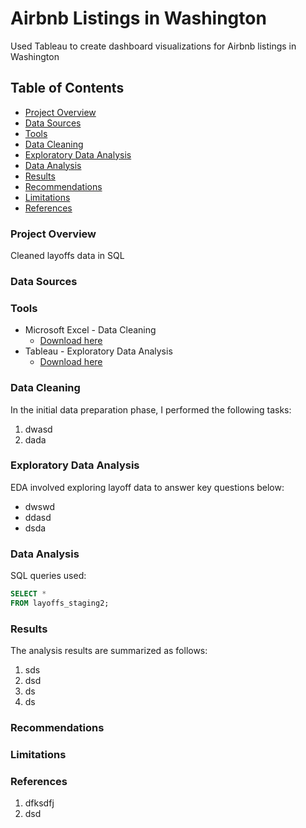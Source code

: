 # Airbnb Listings in Washington
Used Tableau to create dashboard visualizations for Airbnb listings in Washington

## Table of Contents

- [Project Overview](#project-overview)
- [Data Sources](#data-sources)
- [Tools](#tools)
- [Data Cleaning](#data-cleaning)
- [Exploratory Data Analysis](#exploratory-data-analysis)
- [Data Analysis](#data-analysis)
- [Results](#results)
- [Recommendations](#recommendations)
- [Limitations](#limitations)
- [References](#references)


### Project Overview

Cleaned layoffs data in SQL

### Data Sources


### Tools

- Microsoft Excel - Data Cleaning
  - [Download here](https://www.microsoft.com/en-us/microsoft-365/excel)
- Tableau - Exploratory Data Analysis
  - [Download here](https://www.tableau.com/products/public/download)

### Data Cleaning

In the initial data preparation phase, I performed the following tasks: 
1. dwasd
2. dada

### Exploratory Data Analysis

EDA involved exploring layoff data to answer key questions below:

- dwswd
- ddasd
- dsda


### Data Analysis

SQL queries used:

```sql
SELECT *
FROM layoffs_staging2;
```

### Results

The analysis results are summarized as follows:
1. sds
2. dsd
3. ds
4. ds

### Recommendations

### Limitations

### References

1. dfksdfj
2. dsd
